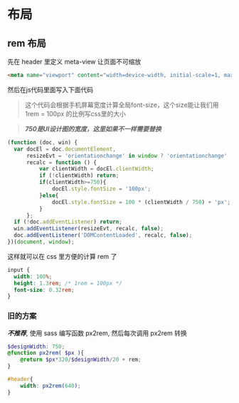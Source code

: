 # 布局

## rem 布局

先在 header 里定义 meta-view 让页面不可缩放

```html
<meta name="viewport" content="width=device-width, initial-scale=1, maximum-scale=1, minimum-scale=1, user-scalable=no, shrink-to-fit=no">
```
然后在js代码里面写入下面代码

> 这个代码会根据手机屏幕宽度计算全局font-size，这个size能让我们用 1rem = 100px 的比例写css里的大小

> ***750是UI设计图的宽度，这里如果不一样需要替换***

```javascript
(function (doc, win) {
  var docEl = doc.documentElement,
      resizeEvt = 'orientationchange' in window ? 'orientationchange' : 'resize',
      recalc = function () {
          var clientWidth = docEl.clientWidth;
          if (!clientWidth) return;
          if(clientWidth>=750){
              docEl.style.fontSize = '100px';
          }else{
              docEl.style.fontSize = 100 * (clientWidth / 750) + 'px';
          }
      };
  if (!doc.addEventListener) return;
  win.addEventListener(resizeEvt, recalc, false);
  doc.addEventListener('DOMContentLoaded', recalc, false);
})(document, window);  
```
这样就可以在 css 里方便的计算 rem 了

```css
input {
  width: 100%;
  height: 1.3rem; /* 1rem = 100px */
  font-size: 0.32rem;
}
```

### 旧的方案

***不推荐***, 使用 sass 编写函数 px2rem, 然后每次调用 px2rem 转换

```scss
$designWidth: 750; 
@function px2rem( $px ){
	@return $px*320/$designWidth/20 + rem;
}

#header{
	width: px2rem(640);
}
```